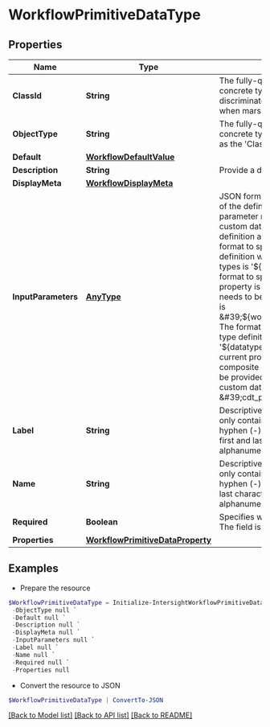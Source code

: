 # WorkflowPrimitiveDataType
## Properties

Name | Type | Description | Notes
------------ | ------------- | ------------- | -------------
**ClassId** | **String** | The fully-qualified name of the instantiated, concrete type. This property is used as a discriminator to identify the type of the payload when marshaling and unmarshaling data. | [default to "workflow.PrimitiveDataType"]
**ObjectType** | **String** | The fully-qualified name of the instantiated, concrete type. The value should be the same as the &#39;ClassId&#39; property. | [default to "workflow.PrimitiveDataType"]
**Default** | [**WorkflowDefaultValue**](WorkflowDefaultValue.md) |  | [optional] 
**Description** | **String** | Provide a detailed description of the data type. | [optional] 
**DisplayMeta** | [**WorkflowDisplayMeta**](WorkflowDisplayMeta.md) |  | [optional] 
**InputParameters** | [**AnyType**](.md) | JSON formatted mapping from other property of the definition to the current property. Input parameter mapping is supported only for custom data type property in workflow definition and custom data type definition. The format to specify mapping ina workflow definition when source property is of scalar types is &#39;${workflow.input.property}&#39;. The format to specify mapping when the source property is of object reference and mapping needs to be made to the property of the object is &#39;${workflow.input.property.subproperty}&#39;. The format to specify mapping in a custom data type definition is &#39;${datatype.type.property}&#39;. When the current property is of non-scalar type like composite custom data type, then mapping can be provided to the individual property of the custom data type like &#39;cdt_property:${workflow.input.property}&#39;. | [optional] 
**Label** | **String** | Descriptive label for the data type. Label can only contain letters (a-z, A-Z), numbers (0-9), hyphen (-), space ( ) or an underscore (_). The first and last character in label must be an alphanumeric character. | [optional] 
**Name** | **String** | Descriptive name for the data type. Name can only contain letters (a-z, A-Z), numbers (0-9), hyphen (-) or an underscore (_). The first and last character in name must be an alphanumeric character. | [optional] 
**Required** | **Boolean** | Specifies whether this parameter is required. The field is applicable for task and workflow. | [optional] 
**Properties** | [**WorkflowPrimitiveDataProperty**](WorkflowPrimitiveDataProperty.md) |  | [optional] 

## Examples

- Prepare the resource
```powershell
$WorkflowPrimitiveDataType = Initialize-IntersightWorkflowPrimitiveDataType  -ClassId null `
 -ObjectType null `
 -Default null `
 -Description null `
 -DisplayMeta null `
 -InputParameters null `
 -Label null `
 -Name null `
 -Required null `
 -Properties null
```

- Convert the resource to JSON
```powershell
$WorkflowPrimitiveDataType | ConvertTo-JSON
```

[[Back to Model list]](../README.md#documentation-for-models) [[Back to API list]](../README.md#documentation-for-api-endpoints) [[Back to README]](../README.md)

